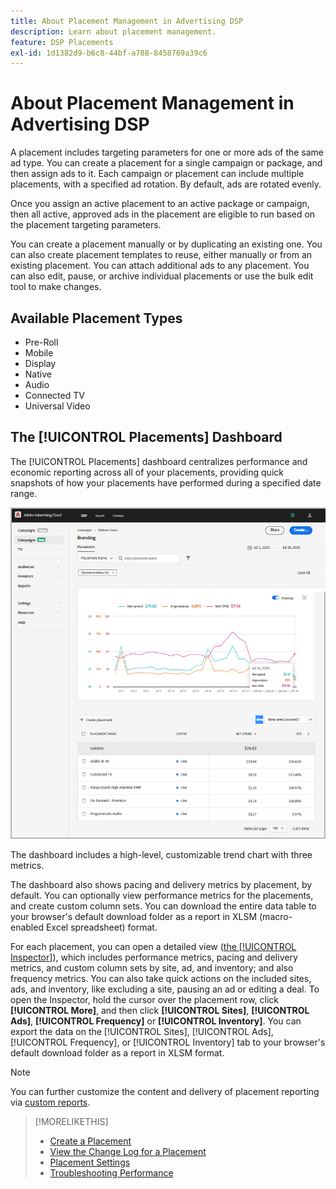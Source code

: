 ```yaml
---
title: About Placement Management in Advertising DSP
description: Learn about placement management.
feature: DSP Placements
exl-id: 1d1382d9-b6c8-44bf-a708-8458769a39c6
---
```

# About Placement Management in Advertising DSP

A placement includes targeting parameters for one or more ads of the same ad type. You can create a placement for a single campaign or package, and then assign ads to it. Each campaign or placement can include multiple placements, with a specified ad rotation. By default, ads are rotated evenly.

Once you assign an active placement to an active package or campaign, then all active, approved ads in the placement are eligible to run based on the placement targeting parameters.

You can create a placement manually or by duplicating an existing one. You can also create placement templates to reuse, either manually or from an existing placement. You can attach additional ads to any placement. You can also edit, pause, or archive individual placements or use the bulk edit tool to make changes.

## Available Placement Types

* Pre-Roll
* Mobile
* Display
* Native
* Audio
* Connected TV
* Universal Video 

## The [!UICONTROL Placements] Dashboard

The [!UICONTROL Placements] dashboard centralizes performance and economic reporting across all of your placements, providing quick snapshots of how your placements have performed during a specified date range.

![Placements dashboard](/help/dsp/assets/placement-dashboard.png)

The dashboard includes a high-level, customizable trend chart with three metrics.

The dashboard also shows pacing and delivery metrics by placement, by default. You can optionally view performance metrics for the placements, and create custom column sets. You can download the entire data table to your browser's default download folder as a report in XLSM (macro-enabled Excel spreadsheet) format.

For each placement, you can open a detailed view ([the [!UICONTROL Inspector]](/help/dsp/campaign-management/reports/campaign-reports-about.md)), which includes performance metrics, pacing and delivery metrics, and custom column sets by site, ad, and inventory; and also frequency metrics. You can also take quick actions on the included sites, ads, and inventory, like excluding a site, pausing an ad or editing a deal. To open the Inspector, hold the cursor over the placement row, click **[!UICONTROL More]**, and then click **[!UICONTROL Sites]**, **[!UICONTROL Ads]**, **[!UICONTROL Frequency]** or **[!UICONTROL Inventory]**. You can export the data on the [!UICONTROL Sites], [!UICONTROL Ads], [!UICONTROL Frequency], or [!UICONTROL Inventory]  tab to your browser's default download folder as a report in XLSM format.

>[!NOTE]
>
>You can further customize the content and delivery of placement reporting via [custom reports](/help/dsp/reports/report-about.md).

>[!MORELIKETHIS]
>
>* [Create a Placement](placement-create.md)
>* [View the Change Log for a Placement](placement-change-log.md)
>* [Placement Settings](placement-settings.md)
>* [Troubleshooting Performance](/help/dsp/optimization/troubleshooting-performance.md)

